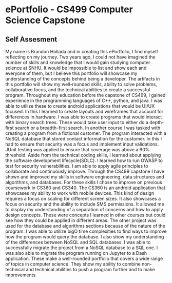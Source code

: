 # ePortfolio - CS499 Computer Science Capstone
## Self Assesment
My name is Brandon Hollada and in creating this ePortfolio, I find myself reflecting on my journey. Two years ago, I could not have imagined the number of skills and knowledge that I would gain studying computer science at SNHU. It would be impossible to list and show each and everyone of them, but I believe this portfolio will showcase my understanding of the concepts behind being a developer. The artifacts in this portfolio will show my well-rounded skills, ability to solve problems, collaborative focus, and the technical abilities to create a successful program. Throughout my education before the capstone of CS499, I gained experience in the programming languages of C++, python, and java. I was able to utilize these to create android applications that would be UI/UX focused. In this I learned to create layouts and wireframes that account for differences in hardware. I was able to create programs that would interact with binary search trees. These would take user input to either do a depth-first search or a breadth-first search. In another course I was tasked with creating a program from a fictional customer. The program interacted with a NoSQL database that stored contact information for the customer. In this I had to ensure that security was a focus and implement input validations. JUnit testing was applied to ensure that coverage was above a 90% threshold. Aside from the technical coding skills, I learned about applying the software development lifecycle(SDLC). I learned how to run OWASP to test for security vulnerabilities. I am able to apply agile principles to collaborate and continuously improve. 
	Through the CS499 capstone I have shown and improved my skills in software engineering, data structures and algorithms, and databases. For these skills I chose to improve on previous coursework in CS360 and CS340. The CS360 is an android application that showcases my ability to work with mobile devices. This kind of design requires a focus on scaling for different screen sizes. It also showcases a focus on security and the ability to include SMS permissions. It allowed me to display my understanding of a separation of concerns and how to apply design concepts. These were concepts I learned in other courses but could see how they could be applied in different areas. The other project was used for the database and algorithms sections because of the nature of the program. I was able to utilize bigO time complexities to find ways to improve how the program would query the database. I also show my understanding of the differences between NoSQL and SQL databases. I was able to successfully migrate the project from a NoSQL database to a SQL one. I was also able to migrate the program running on Jupyter to a Dash application. These make a well-rounded portfolio that covers a wide range of topics in computer science. They show my ability to combine non-technical and technical abilities to push a program further and to make improvements. 
